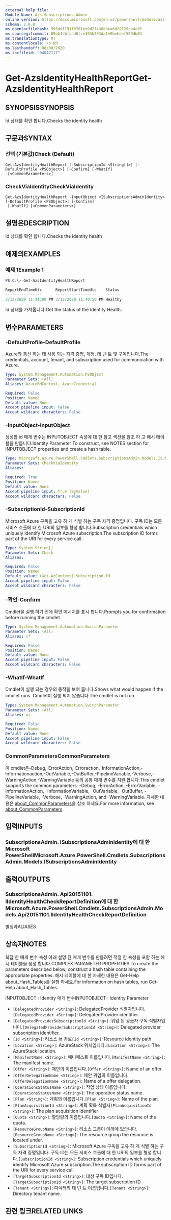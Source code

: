 ```yaml
---
external help file: ''
Module Name: Azs.Subscriptions.Admin
online version: https://docs.microsoft.com/en-us/powershell/module/azs.subscriptions.admin/get-azsidentityhealthreport
schema: 2.0.0
ms.openlocfilehash: 995ddf191f870fee9d27438ebea6d29729ca4c9f
ms.sourcegitcommit: 09eb4dbfcad6fce303b793dafe9bebdef589db03
ms.translationtype: MT
ms.contentlocale: ko-KR
ms.lasthandoff: 08/08/2020
ms.locfileid: "94047117"
---
```

# <span data-ttu-id="884e1-101">Get-AzsIdentityHealthReport</span><span class="sxs-lookup"><span data-stu-id="884e1-101">Get-AzsIdentityHealthReport</span></span>

## <span data-ttu-id="884e1-102">SYNOPSIS</span><span class="sxs-lookup"><span data-stu-id="884e1-102">SYNOPSIS</span></span>
<span data-ttu-id="884e1-103">Id 상태를 확인 합니다.</span><span class="sxs-lookup"><span data-stu-id="884e1-103">Checks the identity health</span></span>

## <span data-ttu-id="884e1-104">구문과</span><span class="sxs-lookup"><span data-stu-id="884e1-104">SYNTAX</span></span>

### <span data-ttu-id="884e1-105">선택 (기본값)</span><span class="sxs-lookup"><span data-stu-id="884e1-105">Check (Default)</span></span>
```
Get-AzsIdentityHealthReport [-SubscriptionId <String[]>] [-DefaultProfile <PSObject>] [-Confirm] [-WhatIf]
 [<CommonParameters>]
```

### <span data-ttu-id="884e1-106">CheckViaIdentity</span><span class="sxs-lookup"><span data-stu-id="884e1-106">CheckViaIdentity</span></span>
```
Get-AzsIdentityHealthReport -InputObject <ISubscriptionsAdminIdentity> [-DefaultProfile <PSObject>] [-Confirm]
 [-WhatIf] [<CommonParameters>]
```

## <span data-ttu-id="884e1-107">설명은</span><span class="sxs-lookup"><span data-stu-id="884e1-107">DESCRIPTION</span></span>
<span data-ttu-id="884e1-108">Id 상태를 확인 합니다.</span><span class="sxs-lookup"><span data-stu-id="884e1-108">Checks the identity health</span></span>

## <span data-ttu-id="884e1-109">예제의</span><span class="sxs-lookup"><span data-stu-id="884e1-109">EXAMPLES</span></span>

### <span data-ttu-id="884e1-110">예제 1</span><span class="sxs-lookup"><span data-stu-id="884e1-110">Example 1</span></span>
```powershell
PS C:\> Get-AzsIdentityHealthReport

ReportEndTimeUtc      ReportStartTimeUtc    Status 
----------------      ------------------    ------ 
3/12/2020 11:41:08 PM 3/12/2020 11:40:50 PM Healthy
```

<span data-ttu-id="884e1-111">Id 상태를 가져옵니다.</span><span class="sxs-lookup"><span data-stu-id="884e1-111">Get the status of the Identity Health.</span></span>

## <span data-ttu-id="884e1-112">변수</span><span class="sxs-lookup"><span data-stu-id="884e1-112">PARAMETERS</span></span>

### <span data-ttu-id="884e1-113">-DefaultProfile</span><span class="sxs-lookup"><span data-stu-id="884e1-113">-DefaultProfile</span></span>
<span data-ttu-id="884e1-114">Azure와 통신 하는 데 사용 되는 자격 증명, 계정, 테 넌 트 및 구독입니다.</span><span class="sxs-lookup"><span data-stu-id="884e1-114">The credentials, account, tenant, and subscription used for communication with Azure.</span></span>

```yaml
Type: System.Management.Automation.PSObject
Parameter Sets: (All)
Aliases: AzureRMContext, AzureCredential

Required: False
Position: Named
Default value: None
Accept pipeline input: False
Accept wildcard characters: False

```

### <span data-ttu-id="884e1-115">-InputObject</span><span class="sxs-lookup"><span data-stu-id="884e1-115">-InputObject</span></span>
<span data-ttu-id="884e1-116">생성할 id 매개 변수는 INPUTOBJECT 속성에 대 한 참고 섹션을 참조 하 고 해시 테이블을 만듭니다.</span><span class="sxs-lookup"><span data-stu-id="884e1-116">Identity Parameter To construct, see NOTES section for INPUTOBJECT properties and create a hash table.</span></span>

```yaml
Type: Microsoft.Azure.PowerShell.Cmdlets.SubscriptionsAdmin.Models.ISubscriptionsAdminIdentity
Parameter Sets: CheckViaIdentity
Aliases:

Required: True
Position: Named
Default value: None
Accept pipeline input: True (ByValue)
Accept wildcard characters: False

```

### <span data-ttu-id="884e1-117">-SubscriptionId</span><span class="sxs-lookup"><span data-stu-id="884e1-117">-SubscriptionId</span></span>
<span data-ttu-id="884e1-118">Microsoft Azure 구독을 고유 하 게 식별 하는 구독 자격 증명입니다. 구독 ID는 모든 서비스 호출에 대 한 URI의 일부를 형성 합니다.</span><span class="sxs-lookup"><span data-stu-id="884e1-118">Subscription credentials which uniquely identify Microsoft Azure subscription.The subscription ID forms part of the URI for every service call.</span></span>

```yaml
Type: System.String[]
Parameter Sets: Check
Aliases:

Required: False
Position: Named
Default value: (Get-AzContext).Subscription.Id
Accept pipeline input: False
Accept wildcard characters: False

```

### <span data-ttu-id="884e1-119">-확인</span><span class="sxs-lookup"><span data-stu-id="884e1-119">-Confirm</span></span>
<span data-ttu-id="884e1-120">Cmdlet을 실행 하기 전에 확인 메시지를 표시 합니다.</span><span class="sxs-lookup"><span data-stu-id="884e1-120">Prompts you for confirmation before running the cmdlet.</span></span>

```yaml
Type: System.Management.Automation.SwitchParameter
Parameter Sets: (All)
Aliases: cf

Required: False
Position: Named
Default value: None
Accept pipeline input: False
Accept wildcard characters: False

```

### <span data-ttu-id="884e1-121">-WhatIf</span><span class="sxs-lookup"><span data-stu-id="884e1-121">-WhatIf</span></span>
<span data-ttu-id="884e1-122">Cmdlet이 실행 되는 경우의 동작을 보여 줍니다.</span><span class="sxs-lookup"><span data-stu-id="884e1-122">Shows what would happen if the cmdlet runs.</span></span>
<span data-ttu-id="884e1-123">Cmdlet이 실행 되지 않습니다.</span><span class="sxs-lookup"><span data-stu-id="884e1-123">The cmdlet is not run.</span></span>

```yaml
Type: System.Management.Automation.SwitchParameter
Parameter Sets: (All)
Aliases: wi

Required: False
Position: Named
Default value: None
Accept pipeline input: False
Accept wildcard characters: False

```

### <span data-ttu-id="884e1-124">CommonParameters</span><span class="sxs-lookup"><span data-stu-id="884e1-124">CommonParameters</span></span>
<span data-ttu-id="884e1-125">이 cmdlet은-Debug,-ErrorAction,-Erroraction,-InformationAction,-Informationaction,-OutVariable,-OutBuffer,-PipelineVariable,-Verbose,-WarningAction,-WarningVariable 등의 공통 매개 변수를 지원 합니다.</span><span class="sxs-lookup"><span data-stu-id="884e1-125">This cmdlet supports the common parameters: -Debug, -ErrorAction, -ErrorVariable, -InformationAction, -InformationVariable, -OutVariable, -OutBuffer, -PipelineVariable, -Verbose, -WarningAction, and -WarningVariable.</span></span> <span data-ttu-id="884e1-126">자세한 내용은 [about_CommonParameters](http://go.microsoft.com/fwlink/?LinkID=113216)을 참조 하세요.</span><span class="sxs-lookup"><span data-stu-id="884e1-126">For more information, see [about_CommonParameters](http://go.microsoft.com/fwlink/?LinkID=113216).</span></span>

## <span data-ttu-id="884e1-127">입력</span><span class="sxs-lookup"><span data-stu-id="884e1-127">INPUTS</span></span>

### <span data-ttu-id="884e1-128">SubscriptionsAdmin. ISubscriptionsAdminIdentity에 대 한 Microsoft PowerShell</span><span class="sxs-lookup"><span data-stu-id="884e1-128">Microsoft.Azure.PowerShell.Cmdlets.SubscriptionsAdmin.Models.ISubscriptionsAdminIdentity</span></span>

## <span data-ttu-id="884e1-129">출력</span><span class="sxs-lookup"><span data-stu-id="884e1-129">OUTPUTS</span></span>

### <span data-ttu-id="884e1-130">SubscriptionsAdmin. Api20151101. IIdentityHealthCheckReportDefinition에 대 한</span><span class="sxs-lookup"><span data-stu-id="884e1-130">Microsoft.Azure.PowerShell.Cmdlets.SubscriptionsAdmin.Models.Api20151101.IIdentityHealthCheckReportDefinition</span></span>

<span data-ttu-id="884e1-131">별칭과</span><span class="sxs-lookup"><span data-stu-id="884e1-131">ALIASES</span></span>

## <span data-ttu-id="884e1-132">상속자</span><span class="sxs-lookup"><span data-stu-id="884e1-132">NOTES</span></span>

<span data-ttu-id="884e1-133">복잡 한 매개 변수 속성 아래 설명 된 매개 변수를 만들려면 적절 한 속성을 포함 하는 해시 테이블을 생성 합니다.</span><span class="sxs-lookup"><span data-stu-id="884e1-133">COMPLEX PARAMETER PROPERTIES To create the parameters described below, construct a hash table containing the appropriate properties.</span></span> <span data-ttu-id="884e1-134">해시 테이블에 대 한 자세한 내용은 Get-Help about_Hash_Tables를 실행 하세요.</span><span class="sxs-lookup"><span data-stu-id="884e1-134">For information on hash tables, run Get-Help about_Hash_Tables.</span></span>

<span data-ttu-id="884e1-135">INPUTOBJECT <ISubscriptionsAdminIdentity> : Identity 매개 변수</span><span class="sxs-lookup"><span data-stu-id="884e1-135">INPUTOBJECT <ISubscriptionsAdminIdentity>: Identity Parameter</span></span>
  - <span data-ttu-id="884e1-136">`[DelegatedProvider <String>]`: DelegatedProvider 식별자입니다.</span><span class="sxs-lookup"><span data-stu-id="884e1-136">`[DelegatedProvider <String>]`: DelegatedProvider identifier.</span></span>
  - <span data-ttu-id="884e1-137">`[DelegatedProviderSubscriptionId <String>]`: 위임 된 공급자 구독 식별자입니다.</span><span class="sxs-lookup"><span data-stu-id="884e1-137">`[DelegatedProviderSubscriptionId <String>]`: Delegated provider subscription identifier.</span></span>
  - <span data-ttu-id="884e1-138">`[Id <String>]`: 리소스 id 경로</span><span class="sxs-lookup"><span data-stu-id="884e1-138">`[Id <String>]`: Resource identity path</span></span>
  - <span data-ttu-id="884e1-139">`[Location <String>]`: AzureStack 위치입니다.</span><span class="sxs-lookup"><span data-stu-id="884e1-139">`[Location <String>]`: The AzureStack location.</span></span>
  - <span data-ttu-id="884e1-140">`[ManifestName <String>]`: 매니페스트 이름입니다.</span><span class="sxs-lookup"><span data-stu-id="884e1-140">`[ManifestName <String>]`: The manifest name.</span></span>
  - <span data-ttu-id="884e1-141">`[Offer <String>]`: 제안의 이름입니다.</span><span class="sxs-lookup"><span data-stu-id="884e1-141">`[Offer <String>]`: Name of an offer.</span></span>
  - <span data-ttu-id="884e1-142">`[OfferDelegationName <String>]`: 제안 위임의 이름입니다.</span><span class="sxs-lookup"><span data-stu-id="884e1-142">`[OfferDelegationName <String>]`: Name of a offer delegation.</span></span>
  - <span data-ttu-id="884e1-143">`[OperationsStatusName <String>]`: 작업 상태 이름입니다.</span><span class="sxs-lookup"><span data-stu-id="884e1-143">`[OperationsStatusName <String>]`: The operation status name.</span></span>
  - <span data-ttu-id="884e1-144">`[Plan <String>]`: 계획의 이름입니다.</span><span class="sxs-lookup"><span data-stu-id="884e1-144">`[Plan <String>]`: Name of the plan.</span></span>
  - <span data-ttu-id="884e1-145">`[PlanAcquisitionId <String>]`: 계획 획득 식별자</span><span class="sxs-lookup"><span data-stu-id="884e1-145">`[PlanAcquisitionId <String>]`: The plan acquisition Identifier</span></span>
  - <span data-ttu-id="884e1-146">`[Quota <String>]`: 할당량의 이름입니다.</span><span class="sxs-lookup"><span data-stu-id="884e1-146">`[Quota <String>]`: Name of the quota.</span></span>
  - <span data-ttu-id="884e1-147">`[ResourceGroupName <String>]`: 리소스 그룹이 아래에 있습니다.</span><span class="sxs-lookup"><span data-stu-id="884e1-147">`[ResourceGroupName <String>]`: The resource group the resource is located under.</span></span>
  - <span data-ttu-id="884e1-148">`[SubscriptionId <String>]`: Microsoft Azure 구독을 고유 하 게 식별 하는 구독 자격 증명입니다. 구독 ID는 모든 서비스 호출에 대 한 URI의 일부를 형성 합니다.</span><span class="sxs-lookup"><span data-stu-id="884e1-148">`[SubscriptionId <String>]`: Subscription credentials which uniquely identify Microsoft Azure subscription.The subscription ID forms part of the URI for every service call.</span></span>
  - <span data-ttu-id="884e1-149">`[TargetSubscriptionId <String>]`: 대상 구독 ID입니다.</span><span class="sxs-lookup"><span data-stu-id="884e1-149">`[TargetSubscriptionId <String>]`: The target subscription ID.</span></span>
  - <span data-ttu-id="884e1-150">`[Tenant <String>]`: 디렉터리 테 넌 트 이름입니다.</span><span class="sxs-lookup"><span data-stu-id="884e1-150">`[Tenant <String>]`: Directory tenant name.</span></span>

## <span data-ttu-id="884e1-151">관련 링크</span><span class="sxs-lookup"><span data-stu-id="884e1-151">RELATED LINKS</span></span>

